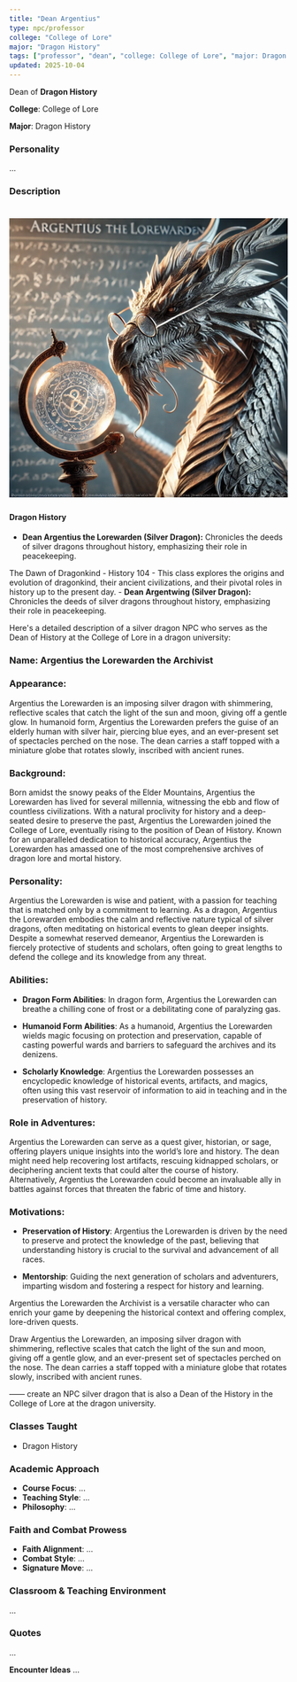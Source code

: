 ```yaml
---
title: "Dean Argentius"
type: npc/professor
college: "College of Lore"
major: "Dragon History"
tags: ["professor", "dean", "college: College of Lore", "major: Dragon History"]
updated: 2025-10-04
---
```


Dean of **Dragon History**

**College**: College of Lore

**Major**: Dragon History

### Personality
...

### Description
# ![DEC6CF45-45CB-49BA-A375-570657D435E7](assets/images/DEC6CF45-45CB-49BA-A375-570657D435E7.webp)

#### Dragon History

- **Dean  Argentius the Lorewarden (Silver Dragon):** Chronicles the deeds of silver dragons throughout history, emphasizing their role in peacekeeping.

The Dawn of Dragonkind - History 104
     - This class explores the origins and evolution of dragonkind, their ancient civilizations, and their pivotal roles in history up to the present day.
    - **Dean Argentwing (Silver Dragon):** Chronicles the deeds of silver dragons throughout history, emphasizing their role in peacekeeping.

Here's a detailed description of a silver dragon NPC who serves as the Dean of History at the College of Lore in a dragon university:

### Name: Argentius the Lorewarden the Archivist

### Appearance:
Argentius the Lorewarden is an imposing silver dragon with shimmering, reflective scales that catch the light of the sun and moon, giving off a gentle glow. In humanoid form, Argentius the Lorewarden prefers the guise of an elderly human with silver hair, piercing blue eyes, and an ever-present set of spectacles perched on the nose. The dean carries a staff topped with a miniature globe that rotates slowly, inscribed with ancient runes.

### Background:
Born amidst the snowy peaks of the Elder Mountains, Argentius the Lorewarden has lived for several millennia, witnessing the ebb and flow of countless civilizations. With a natural proclivity for history and a deep-seated desire to preserve the past, Argentius the Lorewarden joined the College of Lore, eventually rising to the position of Dean of History. Known for an unparalleled dedication to historical accuracy, Argentius the Lorewarden has amassed one of the most comprehensive archives of dragon lore and mortal history.

### Personality:
Argentius the Lorewarden is wise and patient, with a passion for teaching that is matched only by a commitment to learning. As a dragon, Argentius the Lorewarden embodies the calm and reflective nature typical of silver dragons, often meditating on historical events to glean deeper insights. Despite a somewhat reserved demeanor, Argentius the Lorewarden is fiercely protective of students and scholars, often going to great lengths to defend the college and its knowledge from any threat.

### Abilities:

- **Dragon Form Abilities**: In dragon form, Argentius the Lorewarden can breathe a chilling cone of frost or a debilitating cone of paralyzing gas.

- **Humanoid Form Abilities**: As a humanoid, Argentius the Lorewarden wields magic focusing on protection and preservation, capable of casting powerful wards and barriers to safeguard the archives and its denizens.

- **Scholarly Knowledge**: Argentius the Lorewarden possesses an encyclopedic knowledge of historical events, artifacts, and magics, often using this vast reservoir of information to aid in teaching and in the preservation of history.

### Role in Adventures:
Argentius the Lorewarden can serve as a quest giver, historian, or sage, offering players unique insights into the world’s lore and history. The dean might need help recovering lost artifacts, rescuing kidnapped scholars, or deciphering ancient texts that could alter the course of history. Alternatively, Argentius the Lorewarden could become an invaluable ally in battles against forces that threaten the fabric of time and history.

### Motivations:

- **Preservation of History**: Argentius the Lorewarden is driven by the need to preserve and protect the knowledge of the past, believing that understanding history is crucial to the survival and advancement of all races.

- **Mentorship**: Guiding the next generation of scholars and adventurers, imparting wisdom and fostering a respect for history and learning.

Argentius the Lorewarden the Archivist is a versatile character who can enrich your game by deepening the historical context and offering complex, lore-driven quests.

 Draw Argentius the Lorewarden, an imposing silver dragon with shimmering, reflective scales that catch the light of the sun and moon, giving off a gentle glow, and an ever-present set of spectacles perched on the nose. The dean carries a staff topped with a miniature globe that rotates slowly, inscribed with ancient runes.

——
create an NPC silver dragon that is also a Dean of the History in the College  of Lore at the dragon university.

### Classes Taught
- Dragon History

### Academic Approach
- **Course Focus**: ...
- **Teaching Style**: ...
- **Philosophy**: ...

### Faith and Combat Prowess
- **Faith Alignment**: ...
- **Combat Style**: ...
- **Signature Move**: ...

### Classroom & Teaching Environment
...

### Quotes
...

**Encounter Ideas**
...
